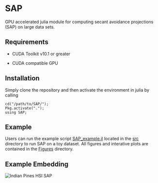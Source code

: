 # SAP
GPU accelerated julia module for computing secant avoidance projections (SAP) on large data sets.

## Requirements
* CUDA Toolkit v10.1 or greater

* CUDA compatible GPU

## Installation
Simply clone the repository and then activate the environment in julia by calling 
    
    cd("/path/to/SAP/");
    Pkg.activate(".");
    using SAP;

## Example
Users can run the example script [SAP_example.jl](src/SAP_example.jl) located in the [src](src) directory to run SAP on a toy dataset. All figures and interative plots are contained in the [Figures](Figures) directory.

## Example Embedding
![Indian Pines HSI SAP](https://github.com/ekehoe32/SAP/tree/main/Figures/Indian_Pines_Hyperspectral_SAP_type_q_3.png?raw=true)
